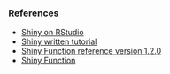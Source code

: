 
### References
  - [Shiny on RStudio](https://github.com/rstudio/shinythemes)
  - [Shiny written tutorial](https://github.com/daattali/shinyjs)
  - [Shiny Function reference version 1.2.0](https://es.slideshare.net/VolkanOBANMsc/a-shiny-example-r)
  - [Shiny Function](https://www.listendata.com/2018/12/javascript-shiny-r.html)

